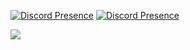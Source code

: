 [![Discord Presence](https://lanyard.cnrad.dev/api/1012710603602792478?borderRadius=5px&idleMessage=not%20doing%20anything)](https://discord.com/users/1012710603602792478)
[![Discord Presence](https://lanyard.cnrad.dev/api/1012710603602792478?borderRadius=5px&idleMessage=not%20doing%20anything&bg=a)](https://discord.com/users/1012710603602792478)


<img src="https://hits-app.vercel.app/hits?url=https%3A%2F%2Fgithub.com%2Fnotvxs" />
